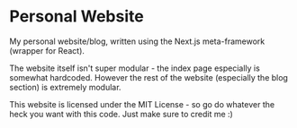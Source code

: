 # Personal Website

My personal website/blog, written using the Next.js meta-framework (wrapper for React).

The website itself isn't super modular - the index page especially is somewhat 
hardcoded. However the rest of the website (especially the blog section)
is extremely modular.

This website is licensed under the MIT License - so go do whatever the heck you
want with this code. Just make sure to credit me :)
